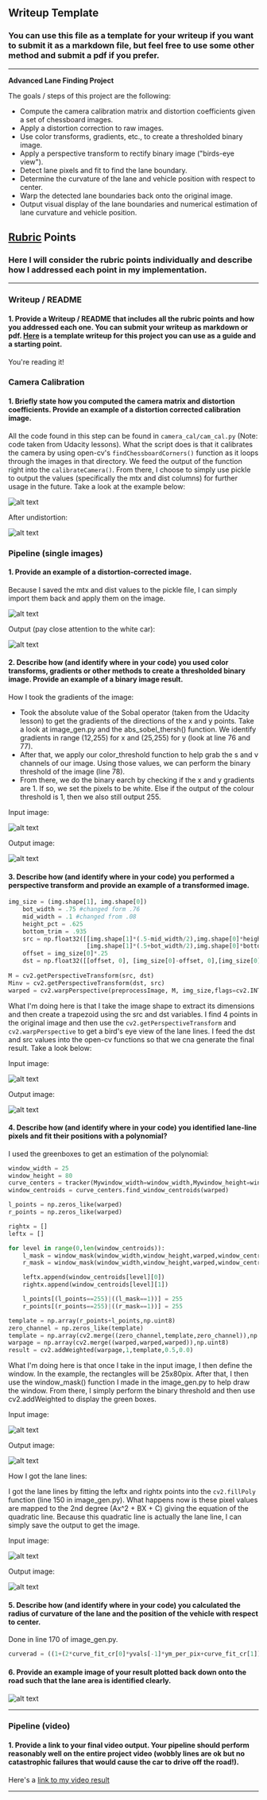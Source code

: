 ## Writeup Template

### You can use this file as a template for your writeup if you want to submit it as a markdown file, but feel free to use some other method and submit a pdf if you prefer.

---

**Advanced Lane Finding Project**

The goals / steps of this project are the following:

* Compute the camera calibration matrix and distortion coefficients given a set of chessboard images.
* Apply a distortion correction to raw images.
* Use color transforms, gradients, etc., to create a thresholded binary image.
* Apply a perspective transform to rectify binary image ("birds-eye view").
* Detect lane pixels and fit to find the lane boundary.
* Determine the curvature of the lane and vehicle position with respect to center.
* Warp the detected lane boundaries back onto the original image.
* Output visual display of the lane boundaries and numerical estimation of lane curvature and vehicle position.

[//]: # (Image References)

[image1]: ./examples/undistort_output.png "Undistorted"
[image2]: ./test_images/test1.jpg "Road Transformed"
[image3]: ./examples/binary_combo_example.jpg "Binary Example"
[image4]: ./examples/warped_straight_lines.jpg "Warp Example"
[image5]: ./examples/color_fit_lines.jpg "Fit Visual"
[image6]: ./examples/example_output.jpg "Output"
[video1]: ./project_video.mp4 "Video"

## [Rubric](https://review.udacity.com/#!/rubrics/571/view) Points

### Here I will consider the rubric points individually and describe how I addressed each point in my implementation.  

---

### Writeup / README

#### 1. Provide a Writeup / README that includes all the rubric points and how you addressed each one.  You can submit your writeup as markdown or pdf.  [Here](https://github.com/udacity/CarND-Advanced-Lane-Lines/blob/master/writeup_template.md) is a template writeup for this project you can use as a guide and a starting point.  

You're reading it!

### Camera Calibration

#### 1. Briefly state how you computed the camera matrix and distortion coefficients. Provide an example of a distortion corrected calibration image.

All the code found in this step can be found in `camera_cal/cam_cal.py` (Note: code taken from Udacity lessons). What the script does is that it calibrates the camera by using open-cv's `findChessboardCorners()` function as it loops through the images in that directory. We feed the output of the function right into the `calibrateCamera()`. From there, I choose to simply use pickle to output the values (specifically the mtx and dist columns) for further usage in the future. Take a look at the example below:

![alt text](camera_cal/calibration3.jpg)

After undistortion:

![alt text](camera_cal/calibrated.jpg)

### Pipeline (single images)

#### 1. Provide an example of a distortion-corrected image.

Because I saved the mtx and dist values to the pickle file, I can simply import them back and apply them on the image.

![alt text](image1.jpg)

Output (pay close attention to the white car):

![alt text](image.jpg)




#### 2. Describe how (and identify where in your code) you used color transforms, gradients or other methods to create a thresholded binary image.  Provide an example of a binary image result.

How I took the gradients of the image:

- Took the absolute value of the Sobal operator (taken from the Udacity lesson) to get the gradients of the directions of the x and y points. Take a look at image_gen.py and the abs_sobel_thersh() function. We identify gradients in range (12,255) for x and (25,255) for y (look at line 76 and 77). 
- After that, we apply our color_threshold function to help grab the s and v channels of our image. Using those values, we can perform the binary threshold of the image (line 78).
- From there, we do the binary earch by checking if the x and y gradients are 1. If so, we set the pixels to be white. Else if the output of the colour threshold is 1, then we also still output 255.

Input image:

![alt text](test_images/test1.jpg)

Output image:

![alt text](test_images/gradient0.jpg)

#### 3. Describe how (and identify where in your code) you performed a perspective transform and provide an example of a transformed image.

```python
img_size = (img.shape[1], img.shape[0])
    bot_width = .75 #changed form .76
    mid_width = .1 #changed from .08
    height_pct = .625
    bottom_trim = .935
    src = np.float32([[img.shape[1]*(.5-mid_width/2),img.shape[0]*height_pct],[img.shape[1]*(.5+mid_width/2),img.shape[0]*height_pct],
                      [img.shape[1]*(.5+bot_width/2),img.shape[0]*bottom_trim],[img.shape[1]*(.5-bot_width/2),img.shape[0]*bottom_trim]])
    offset = img_size[0]*.25
    dst = np.float32([[offset, 0], [img_size[0]-offset, 0],[img_size[0]-offset, img_size[1]],[offset, img_size[1]]])
    
M = cv2.getPerspectiveTransform(src, dst) 
Minv = cv2.getPerspectiveTransform(dst, src)
warped = cv2.warpPerspective(preprocessImage, M, img_size,flags=cv2.INTER_LINEAR)
```

What I'm doing here is that I take the image shape to extract its dimensions and then create a trapezoid using the src and dst variables. I find 4 points in the original image and then use the `cv2.getPerspectiveTransform` and `cv2.warpPerspective` to get a bird's eye view of the lane lines. I feed the dst and src values into the open-cv functions so that we cna generate the final result. Take a look below:

Input image:

![alt text](test_images/test1.jpg)

Output image:

![alt text](test_images/perspective0.jpg)

#### 4. Describe how (and identify where in your code) you identified lane-line pixels and fit their positions with a polynomial?

I used the greenboxes to get an estimation of the polynomial:

```python
window_width = 25
window_height = 80
curve_centers = tracker(Mywindow_width=window_width,Mywindow_height=window_height,Mymargin=25,My_ym=10/720,My_xm=4/384,Mysmooth_factor=15)
window_centroids = curve_centers.find_window_centroids(warped)

l_points = np.zeros_like(warped)
r_points = np.zeros_like(warped)

rightx = []
leftx = []

for level in range(0,len(window_centroids)):
    l_mask = window_mask(window_width,window_height,warped,window_centroids[level][0],level)
    r_mask = window_mask(window_width,window_height,warped,window_centroids[level][1],level)

    leftx.append(window_centroids[level][0]) 
    rightx.append(window_centroids[level][1])

    l_points[(l_points==255)|((l_mask==1))] = 255
    r_points[(r_points==255)|((r_mask==1))] = 255

template = np.array(r_points+l_points,np.uint8)
zero_channel = np.zeros_like(template)
template = np.array(cv2.merge((zero_channel,template,zero_channel)),np.uint8)
warpage = np.array(cv2.merge((warped,warped,warped)),np.uint8)
result = cv2.addWeighted(warpage,1,template,0.5,0.0)
```

What I'm doing here is that once I take in the input image, I then define the window. In the example, the rectangles will be 25x80pix. After that, I then use the window_mask() function I made in the image_gen.py to help draw the window. From there, I simply perform the binary threshold and then use cv2.addWeighted to display the green boxes.

Input image:

![alt text](test_images/perspective4.jpg)

Output image:

![alt text](test_images/greenbox4.jpg)


How I got the lane lines:

I got the lane lines by fitting the leftx and rightx points into the `cv2.fillPoly` function (line 150 in image_gen.py). What happens now is these pixel values are mapped to the 2nd degree (Ax^2 + BX + C) giving the equation of the quadratic line. Because this quadratic line is actually the lane line, I can simply save the output to get the image.

Input image:

![alt text](test_images/perspective1.jpg)

Output image:

![alt text](test_images/polylines1.jpg)

#### 5. Describe how (and identify where in your code) you calculated the radius of curvature of the lane and the position of the vehicle with respect to center.

Done in line 170 of image_gen.py.

```python
curverad = ((1+(2*curve_fit_cr[0]*yvals[-1]*ym_per_pix+curve_fit_cr[1])**2)**1.5)/np.absolute(2*curve_fit_cr[0]) 
```



#### 6. Provide an example image of your result plotted back down onto the road such that the lane area is identified clearly.

![alt text](frame_ex.jpg)

---

### Pipeline (video)

#### 1. Provide a link to your final video output.  Your pipeline should perform reasonably well on the entire project video (wobbly lines are ok but no catastrophic failures that would cause the car to drive off the road!).

Here's a [link to my video result](output1_tracker.mp4)

---
